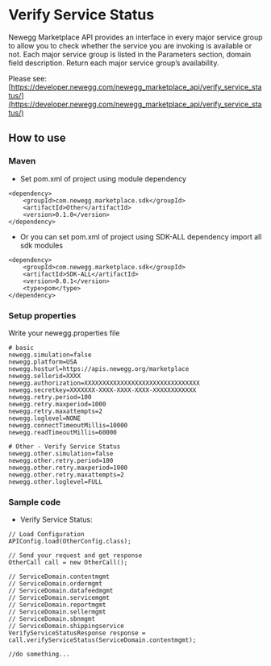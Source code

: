 # Verify Service Status
Newegg Marketplace API provides an interface in every major service group to allow you to check whether the service you are invoking is available or not. Each major service group is listed in the Parameters section, domain field description.  Return each major service group’s availability.

Please see: [https://developer.newegg.com/newegg_marketplace_api/verify_service_status/](https://developer.newegg.com/newegg_marketplace_api/verify_service_status/)

## How to use
### Maven
- Set pom.xml of project using module dependency
```
<dependency>
    <groupId>com.newegg.marketplace.sdk</groupId>
    <artifactId>Other</artifactId>
    <version>0.1.0</version>
</dependency>
```

- Or you can set pom.xml of project using SDK-ALL dependency import all sdk modules
```
<dependency>
    <groupId>com.newegg.marketplace.sdk</groupId>
    <artifactId>SDK-ALL</artifactId>
    <version>0.0.1</version>
    <type>pom</type>
</dependency>
```

### Setup properties
Write your newegg.properties file
```
# basic
newegg.simulation=false
newegg.platform=USA
newegg.hosturl=https://apis.newegg.org/marketplace
newegg.sellerid=XXXX
newegg.authorization=XXXXXXXXXXXXXXXXXXXXXXXXXXXXXXXX
newegg.secretkey=XXXXXXX-XXXX-XXXX-XXXX-XXXXXXXXXXXX
newegg.retry.period=100
newegg.retry.maxperiod=1000
newegg.retry.maxattempts=2
newegg.loglevel=NONE
newegg.connectTimeoutMillis=10000
newegg.readTimeoutMillis=60000

# Other - Verify Service Status
newegg.other.simulation=false
newegg.other.retry.period=100
newegg.other.retry.maxperiod=1000
newegg.other.retry.maxattempts=2
newegg.other.loglevel=FULL
```

### Sample code
- Verify Service Status:
```
// Load Configuration
APIConfig.load(OtherConfig.class);

// Send your request and get response
OtherCall call = new OtherCall();

// ServiceDomain.contentmgmt
// ServiceDomain.ordermgmt
// ServiceDomain.datafeedmgmt
// ServiceDomain.servicemgmt
// ServiceDomain.reportmgmt
// ServiceDomain.sellermgmt
// ServiceDomain.sbnmgmt
// ServiceDomain.shippingservice
VerifyServiceStatusResponse response = call.verifyServiceStatus(ServiceDomain.contentmgmt);
	
//do something...
```
